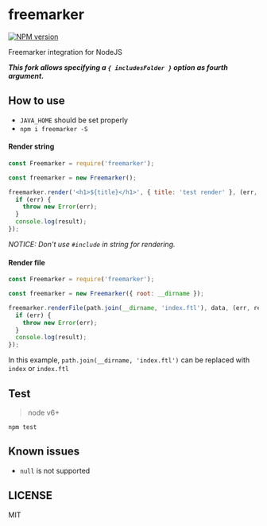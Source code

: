 # freemarker

[![NPM version][npm-image]][npm-url]

Freemarker integration for NodeJS

***This fork allows specifying a `{ includesFolder }` option as fourth argument.***

## How to use

  - `JAVA_HOME` should be set properly
  - `npm i freemarker -S`

#### Render string

```javascript
const Freemarker = require('freemarker');

const freemarker = new Freemarker();

freemarker.render('<h1>${title}</h1>', { title: 'test render' }, (err, result) => {
  if (err) {
    throw new Error(err);
  }
  console.log(result);
});
```

*NOTICE: Don't use `#include` in string for rendering.*

#### Render file

```javascript
const Freemarker = require('freemarker');

const freemarker = new Freemarker({ root: __dirname });

freemarker.renderFile(path.join(__dirname, 'index.ftl'), data, (err, result) => {
  if (err) {
    throw new Error(err);
  }
  console.log(result);
});
```
In this example, `path.join(__dirname, 'index.ftl')` can be replaced with `index` or `index.ftl`

## Test
> node v6+

`npm test`

## Known issues
 - `null` is not supported

## LICENSE
MIT

[npm-url]: https://npmjs.org/package/freemarker
[npm-image]: https://img.shields.io/npm/v/freemarker.svg
